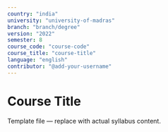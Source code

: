 ```yaml
---
country: "india"
university: "university-of-madras"
branch: "branch/degree"
version: "2022"
semester: 8
course_code: "course-code"
course_title: "course-title"
language: "english"
contributor: "@add-your-username"
---
```


# Course Title

Template file — replace with actual syllabus content.
